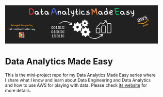 ![banner](assets/github-banner.png)

# Data Analytics Made Easy

This is the mini-project repo for my Data Analytics Made Easy series where I share what I know and learn about Data Engineering and Data Analytics and how to use AWS for playing with data. Please check [its website](https://fadyinthecloud.click/data-analytics-made-easy/) for more details. 

